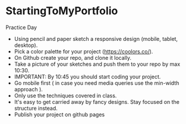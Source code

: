 # StartingToMyPortfolio

Practice Day

- Using pencil and paper sketch a responsive design (mobile, tablet, desktop).
- Pick a color palette for your project (https://coolors.co/).
- On Github create your repo, and clone it locally.
- Take a picture of your sketches and push them to your repo by max 10:30.
- IMPORTANT: By 10:45 you should start coding your project.
- Go mobile first ( in case you need media queries use the min-width approach ).
- Only use the techniques covered in class.
- It's easy to get carried away by fancy designs. Stay focused on the structure instead.
- Publish your project on github pages